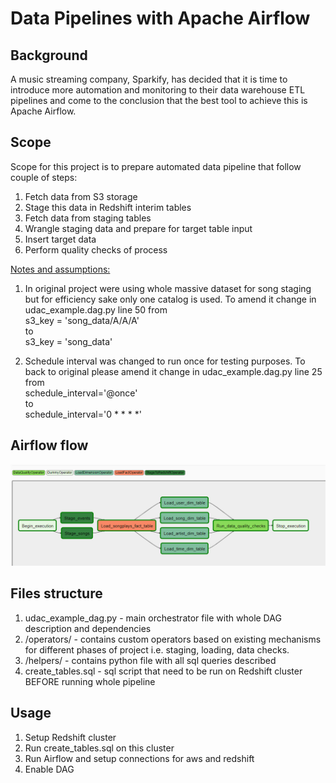 # Data Pipelines with Apache Airflow

## Background

A music streaming company, Sparkify, has decided that it is time to introduce more automation and monitoring to their data warehouse ETL pipelines and come to the conclusion that the best tool to achieve this is Apache Airflow.

## Scope

Scope for this project is to prepare automated data pipeline that follow couple of steps:
<br/>
1. Fetch data from S3 storage
2. Stage this data in Redshift interim tables
3. Fetch data from staging tables
4. Wrangle staging data and prepare for target table input
5. Insert target data
6. Perform quality checks of process

<u>Notes and assumptions:</u>
1. In original project were using whole massive dataset for song staging but for efficiency sake only one catalog is used. To amend it change in udac_example.dag.py line 50 from <br/>    s3_key = 'song_data/A/A/A'
<br/>to<br/>
s3_key = 'song_data'
   
2. Schedule interval was changed to run once for testing purposes. To back to original please amend it change in udac_example.dag.py line 25 from <br/>schedule_interval='@once'
<br/>to<br/>
schedule_interval='0 * * * *'
   
## Airflow flow
![](flow.png)

##  Files structure

1. udac_example_dag.py - main orchestrator file with whole DAG description and dependencies
2. /operators/ - contains custom operators based on existing mechanisms for different phases of project i.e. staging, loading, data checks.
3. /helpers/ - contains python file with all sql queries described
4. create_tables.sql - sql script that need to be run on Redshift cluster BEFORE running whole pipeline

## Usage 

1. Setup Redshift cluster
2. Run create_tables.sql on this cluster
3. Run Airflow and setup connections for aws and redshift
4. Enable DAG